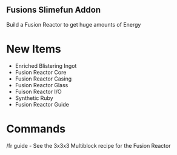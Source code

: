 ## Fusions Slimefun Addon

Build a Fusion Reactor to get huge amounts of Energy


# New Items

- Enriched Blistering Ingot
- Fusion Reactor Core
- Fusion Reactor Casing
- Fusion Reactor Glass
- Fuison Reactor I/O
- Synthetic Ruby
- Fusion Reactor Guide


# Commands

/fr guide - See the 3x3x3 Multiblock recipe for the Fusion Reactor
